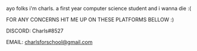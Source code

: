 ayo folks i'm charls. a first year computer science student and i wanna die :(

FOR ANY CONCERNS HIT ME UP ON THESE PLATFORMS BELLOW :)

DISCORD: Charls#8527

EMAIL: charlsforschool@gmail.com

